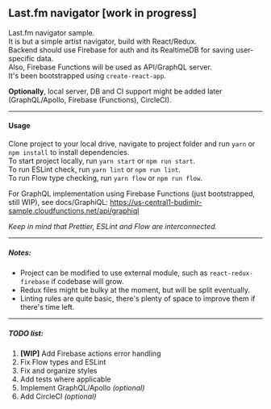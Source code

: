 ## Last.fm navigator [work in progress]

Last.fm navigator sample. <BR />
It is but a simple artist navigator, build with React/Redux. <BR />
Backend should use Firebase for auth and its RealtimeDB for saving user-specific data. <BR />
Also, Firebase Functions will be used as API/GraphQL server. <BR />
It's been bootstrapped using `create-react-app`.

**Optionally**, local server, DB and CI support might be added later (GraphQL/Apollo, Firebase (Functions), CircleCI).

---

#### Usage

Clone project to your local drive, navigate to project folder and run `yarn` or `npm install` to install dependencies.<BR />
To start project locally, run `yarn start` or `npm run start`.<BR />
To run ESLint check, run `yarn lint` or `npm run lint`.<BR />
To run Flow type checking, run `yarn flow` or `npm run flow`.<BR />

For GraphQL implementation using Firebase Functions (just bootstrapped, still WIP), see docs/GraphiQL: https://us-central1-budimir-sample.cloudfunctions.net/api/graphiql

_Keep in mind that Prettier, ESLint and Flow are interconnected._

---

##### Notes:

* Project can be modified to use external module, such as `react-redux-firebase` if codebase will grow.
* Redux files might be bulky at the moment, but will be split eventually.
* Linting rules are quite basic, there's plenty of space to improve them if there's time left.

---

##### TODO list:

1. **[WIP]** Add Firebase actions error handling
2. Fix Flow types and ESLint
3. Fix and organize styles
4. Add tests where applicable
5. Implement GraphQL/Apollo _(optional)_
6. Add CircleCI _(optional)_
